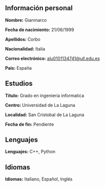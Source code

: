 ## **Información personal**

**Nombre:** Gianmarco

**Fecha de nacimiento:** 21/06/1999

**Apellidos:** Corbo

**Nacionalidad:** Italia 

**Correo electrónico:** alu0101134741@ull.edu.es

**País:** España

## **Estudios**

**Título:** Grado en ingenieria informatica

**Centro:** Universidad de La Laguna

**Localidad:** San Cristobal de La Laguna

**Fecha de fin:** Pendiente

## **Lenguajes**

**Lenguajes:** C++, Python

## **Idiomas**

**Idiomas:** Italiano, Español, Inglés 


